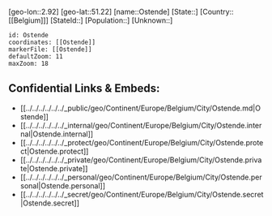 ﻿---
location: [51.22,2.92]
mapzoom: [7,12] 
mapmarker: city 
type: City
tags:
- geo/City


SpocWebEntityId: 33167
isDeleted: false
confidential: public

---
[geo-lon::2.92]
[geo-lat::51.22]
[name::Ostende]
[State::]
[Country::[[Belgium]]]
[StateId::]
[Population::]
[Unknown::]


```leaflet
id: Ostende
coordinates: [[Ostende]]
markerFile: [[Ostende]]
defaultZoom: 11 
maxZoom: 18
```


## Confidential Links & Embeds: 
- [[../../../../../../_public/geo/Continent/Europe/Belgium/City/Ostende.md|Ostende]] 
- [[../../../../../../_internal/geo/Continent/Europe/Belgium/City/Ostende.internal|Ostende.internal]] 
- [[../../../../../../_protect/geo/Continent/Europe/Belgium/City/Ostende.protect|Ostende.protect]] 
- [[../../../../../../_private/geo/Continent/Europe/Belgium/City/Ostende.private|Ostende.private]] 
- [[../../../../../../_personal/geo/Continent/Europe/Belgium/City/Ostende.personal|Ostende.personal]] 
- [[../../../../../../_secret/geo/Continent/Europe/Belgium/City/Ostende.secret|Ostende.secret]] 
